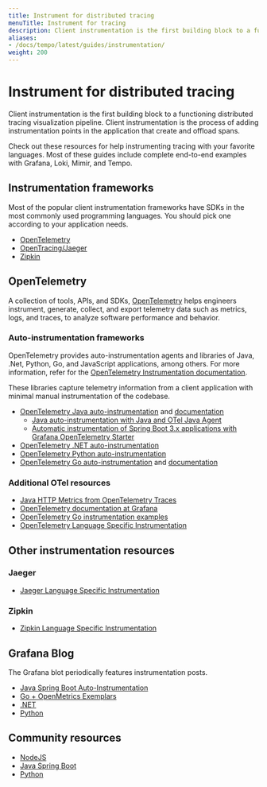 ```yaml
---
title: Instrument for distributed tracing
menuTitle: Instrument for tracing
description: Client instrumentation is the first building block to a functioning distributed tracing visualization pipeline.
aliases:
- /docs/tempo/latest/guides/instrumentation/
weight: 200
---
```


# Instrument for distributed tracing

Client instrumentation is the first building block to a functioning distributed tracing visualization pipeline.
Client instrumentation is the process of adding instrumentation points in the application that create and offload spans.

Check out these resources for help instrumenting tracing with your favorite languages.
Most of these guides include complete end-to-end examples with Grafana, Loki, Mimir, and Tempo.

## Instrumentation frameworks

Most of the popular client instrumentation frameworks have SDKs in the most commonly used programming languages.
You should pick one according to your application needs.

* [OpenTelemetry](https://opentelemetry.io/docs/concepts/instrumenting/)
* [OpenTracing/Jaeger](https://www.jaegertracing.io/docs/latest/client-libraries/)
* [Zipkin](https://zipkin.io/pages/tracers_instrumentation)


## OpenTelemetry

A collection of tools, APIs, and SDKs, [OpenTelemetry](https://grafana.com/docs/opentelemetry/) helps engineers instrument, generate, collect, and export telemetry data such as metrics, logs, and traces, to analyze software performance and behavior.

### Auto-instrumentation frameworks

OpenTelemetry provides auto-instrumentation agents and libraries of Java, .Net, Python, Go, and JavaScript applications, among others.
For more information, refer for the [OpenTelemetry Instrumentation documentation](https://opentelemetry.io/docs/instrumentation/).

These libraries capture telemetry
information from a client application with minimal manual instrumentation of the codebase.

* [OpenTelemetry Java auto-instrumentation](https://github.com/open-telemetry/opentelemetry-java-instrumentation) and [documentation](/docs/opentelemetry/instrumentation/java/)
    - [Java auto-instrumentation with Java and OTel Java Agent](/docs/opentelemetry/instrumentation/java/javaagent/)
    - [Automatic instrumentation of Spring Boot 3.x applications with Grafana OpenTelemetry Starter](/docs/opentelemetry/instrumentation/java/spring-starter/)
* [OpenTelemetry .NET auto-instrumentation](https://github.com/open-telemetry/opentelemetry-dotnet-instrumentation)
* [OpenTelemetry Python auto-instrumentation](https://github.com/open-telemetry/opentelemetry-python-contrib)
* [OpenTelemetry Go auto-instrumentation](https://github.com/open-telemetry/opentelemetry-go-instrumentation) and [documentation](https://opentelemetry.io/docs/instrumentation/go/getting-started/)


### Additional OTel resources

- [Java HTTP Metrics from OpenTelemetry Traces](/docs/opentelemetry/instrumentation/java/metrics-from-traces/)
- [OpenTelemetry documentation at Grafana](h/docs/opentelemetry)
- [OpenTelemetry Go instrumentation examples](https://github.com/open-telemetry/opentelemetry-go/tree/main/example)
- [OpenTelemetry Language Specific Instrumentation](https://opentelemetry.io/docs/instrumentation/)

## Other instrumentation resources

### Jaeger

- [Jaeger Language Specific Instrumentation](https://www.jaegertracing.io/docs/latest/client-libraries/)

### Zipkin

- [Zipkin Language Specific Instrumentation](https://zipkin.io/pages/tracers_instrumentation.html)

## Grafana Blog

The Grafana blot periodically features instrumentation posts.

- [Java Spring Boot Auto-Instrumentation](/blog/2021/02/03/auto-instrumenting-a-java-spring-boot-application-for-traces-and-logs-using-opentelemetry-and-grafana-tempo/)
- [Go + OpenMetrics Exemplars](/blog/2020/11/09/trace-discovery-in-grafana-tempo-using-prometheus-exemplars-loki-2.0-queries-and-more/)
- [.NET](/blog/2021/02/11/instrumenting-a-.net-web-api-using-opentelemetry-tempo-and-grafana-cloud/)
- [Python](/blog/2021/05/04/get-started-with-distributed-tracing-and-grafana-tempo-using-foobar-a-demo-written-in-python/)

## Community resources

- [NodeJS](https://github.com/mnadeem/nodejs-opentelemetry-tempo)
- [Java Spring Boot](https://github.com/mnadeem/boot-opentelemetry-tempo)
- [Python](https://github.com/dgzlopes/foobar-demo)